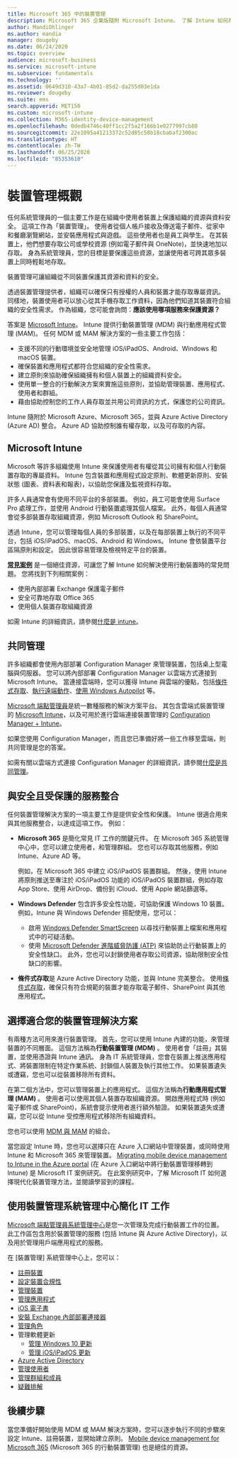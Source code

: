 ```yaml
---
title: Microsoft 365 中的裝置管理
description: Microsoft 365 企業版隨附 Microsoft Intune。 了解 Intune 如何為您的組織提供行動裝置管理與行動應用程式管理。 閱讀常見的案例，並使用 Intune 在您的環境中部署 Microsoft 365。
author: MandiOhlinger
ms.author: mandia
manager: dougeby
ms.date: 06/24/2020
ms.topic: overview
audience: microsoft-business
ms.service: microsoft-intune
ms.subservice: fundamentals
ms.technology: ''
ms.assetid: 0649d310-43a7-4b01-85d2-da255d03e1da
ms.reviewer: dougeby
ms.suite: ems
search.appverid: MET150
ms.custom: microsoft-intune
ms.collection: M365-identity-device-management
ms.openlocfilehash: 0dedb4746c40ff1cc2f5a2f166b1e0277997cb88
ms.sourcegitcommit: 22e1095a41213372c52d85c58b18cbabaf2300ac
ms.translationtype: HT
ms.contentlocale: zh-TW
ms.lasthandoff: 06/25/2020
ms.locfileid: "85353610"
---
```

# <a name="device-management-overview"></a>裝置管理概觀

任何系統管理員的一個主要工作是在組織中使用者裝置上保護組織的資源與資料安全。 這項工作為「裝置管理」。 使用者從個人帳戶接收及傳送電子郵件、從家中和餐廳瀏覽網站，並安裝應用程式與遊戲。 這些使用者也是員工與學生。 在其裝置上，他們想要存取公司或學校資源 (例如電子郵件與 OneNote)，並快速地加以存取。 身為系統管理員，您的目標是要保護這些資源，並讓使用者可跨其眾多裝置上同時輕鬆地存取。

裝置管理可讓組織從不同裝置保護其資源和資料的安全。

透過裝置管理提供者，組織可以確保只有授權的人員和裝置才能存取專屬資訊。 同樣地，裝置使用者可以放心從其手機存取工作資料，因為他們知道其裝置符合組織的安全性需求。 作為組織，您可能會詢問：**應該使用哪項服務來保護資源？**

答案是 [Microsoft Intune](what-is-intune.md)。 Intune 提供行動裝置管理 (MDM) 與行動應用程式管理 (MAM)。 任何 MDM 或 MAM 解決方案的一些主要工作包括：

- 支援不同的行動環境並安全地管理 iOS/iPadOS、Android、Windows 和 macOS 裝置。
- 確保裝置和應用程式都符合您組織的安全性需求。
- 建立原則來協助確保組織擁有和個人裝置上的組織資料安全。
- 使用單一整合的行動解決方案來實施這些原則，並協助管理裝置、應用程式、使用者和群組。
- 藉由協助控制您的工作人員存取並共用公司資訊的方式，保護您的公司資訊。

Intune 隨附於 Microsoft Azure、Microsoft 365，並與 Azure Active Directory (Azure AD) 整合。 Azure AD 協助控制誰有權存取，以及可存取的內容。

## <a name="microsoft-intune"></a>Microsoft Intune

Microsoft 等許多組織使用 Intune 來保護使用者有權從其公司擁有和個人行動裝置存取的專屬資料。 Intune 包含裝置和應用程式設定原則、軟體更新原則、安裝狀態 (圖表、資料表和報表)，以協助您保護及監視資料存取。

許多人員通常會有使用不同平台的多部裝置。 例如，員工可能會使用 Surface Pro 處理工作，並使用 Android 行動裝置處理其個人檔案。 此外，每個人員通常會從多部裝置存取組織資源，例如 Microsoft Outlook 和 SharePoint。

透過 Intune，您可以管理每個人員的多部裝置，以及在每部裝置上執行的不同平台，包括 iOS/iPadOS、macOS、Android 和 Windows。 Intune 會依裝置平台區隔原則和設定。 因此很容易管理及檢視特定平台的裝置。

**[常見案例](common-scenarios.md)** 是一個絕佳資源，可讓您了解 Intune 如何解決使用行動裝置時的常見問題。 您將找到下列相關案例：  

- 使用內部部署 Exchange 保護電子郵件
- 安全可靠地存取 Office 365
- 使用個人裝置存取組織資源

如需 Intune 的詳細資訊，請參閱[什麼是 intune](what-is-intune.md)。

## <a name="co-management"></a>共同管理

許多組織都會使用內部部署 Configuration Manager 來管理裝置，包括桌上型電腦與伺服器。 您可以將內部部署 Configuration Manager 以雲端方式連接到 Microsoft Intune。 當連接雲端時，您可以獲得 Intune 與雲端的優點，包括[條件式存取](https://docs.microsoft.com/mem/configmgr/comanage/quickstart-conditional-access)、[執行遠端動作](https://docs.microsoft.com/mem/configmgr/comanage/quickstart-remote-actions)、[使用 Windows Autopilot](https://docs.microsoft.com/mem/configmgr/comanage/quickstart-autopilot) 等。

[Microsoft 端點管理員](https://docs.microsoft.com/mem/endpoint-manager-overview)是統一數種服務的解決方案平台。 其包含雲端式裝置管理的 [Microsoft Intune](what-is-intune.md)，以及可用於進行雲端連接裝置管理的 [Configuration Manager + Intune](https://docs.microsoft.com/mem/configmgr/comanage/overview)。

如果您使用 Configuration Manager，而且您已準備好將一些工作移至雲端，則共同管理是您的答案。

如需有關以雲端方式連接 Configuration Manager 的詳細資訊，請參閱[什麼是共同管理](https://docs.microsoft.com/mem/configmgr/comanage/overview)。

## <a name="integration-with-secure-and-protect-services"></a>與安全且受保護的服務整合

任何裝置管理解決方案的一項主要工作是提供安全性和保護。 Intune 很適合用來與其他服務整合，以達成這項工作。 例如：

- **Microsoft 365** 是簡化常見 IT 工作的關鍵元件。 在 Microsoft 365 系統管理中心中，您可以建立使用者，和管理群組。 您也可以存取其他服務，例如 Intune、Azure AD 等。

  例如，在 Microsoft 365 中建立 iOS/iPadOS 裝置群組。 然後，使用 Intune 將原則推送至專注於 iOS/iPadOS 功能的 iOS/iPadOS 裝置群組，例如存取 App Store、使用 AirDrop、備份到 iCloud、使用 Apple 網站篩選等。

- **Windows Defender** 包含許多安全性功能，可協助保護 Windows 10 裝置。 例如，Intune 與 Windows Defender 搭配使用，您可以：

  - 啟用 [Windows Defender SmartScreen](../protect/endpoint-protection-windows-10.md) 以尋找行動裝置上檔案和應用程式中的可疑活動。
  - 使用 [Microsoft Defender 進階威脅防護 (ATP)](../protect/advanced-threat-protection.md) 來協助防止行動裝置上的安全性缺口。 此外，您也可以封鎖使用者存取公司資源，協助限制安全性缺口的影響。

- **條件式存取**是 Azure Active Directory 功能，並與 Intune 完美整合。 使用[條件式存取](../protect/conditional-access.md)，確保只有符合規範的裝置才能存取電子郵件、SharePoint 與其他應用程式。

## <a name="choose-the-device-management-solution-thats-right-for-you"></a>選擇適合您的裝置管理解決方案

有兩種方法可用來進行裝置管理。 首先，您可以使用 Intune 內建的功能，來管理裝置的不同層面。 這個方法稱為**行動裝置管理 (MDM)** 。 使用者會「註冊」其裝置，並使用憑證與 Intune 通訊。 身為 IT 系統管理員，您會在裝置上推送應用程式、將裝置限制在特定作業系統、封鎖個人裝置及執行其他工作。 如果裝置遺失或遭竊，您也可以從裝置移除所有資料。

在第二個方法中，您可以管理裝置上的應用程式。 這個方法稱為**行動應用程式管理 (MAM)** 。 使用者可以使用其個人裝置存取組織資源。 開啟應用程式時 (例如電子郵件或 SharePoint)，系統會提示使用者進行額外驗證。 如果裝置遺失或遭竊，您可以從 Intune 受控應用程式移除所有組織資料。

您也可以使用 [MDM 與 MAM](byod-technology-decisions.md) 的組合。

當您設定 Intune 時，您也可以選擇只在 Azure 入口網站中管理裝置，或同時使用 Intune 和 Microsoft 365 來管理裝置。 [Migrating mobile device management to Intune in the Azure portal](https://www.microsoft.com/itshowcase/Article/Content/1042/Migrating-mobile-device-management-to-Intune-in-the-Azure-portal) (在 Azure 入口網站中將行動裝置管理移轉到 Intune) 是 Microsoft IT 案例研究。 在此案例研究中，了解 Microsoft IT 如何選擇現代化裝置管理方法，並閱讀學習到的課程。

## <a name="simplify-it-tasks-using-the-device-management-admin-center"></a>使用裝置管理系統管理中心簡化 IT 工作

[Microsoft 端點管理員系統管理中心](https://go.microsoft.com/fwlink/?linkid=2109431)是您一次管理及完成行動裝置工作的位置。 此工作區包含用於裝置管理的服務 (包括 Intune 與 Azure Active Directory)，以及用於管理用戶端應用程式的服務。

在 [裝置管理] 系統管理中心上，您可以：

- [註冊裝置](../enrollment/device-enrollment.md)
- [設定裝置合規性](../protect/device-compliance-get-started.md)
- [管理裝置](../remote-actions/device-management.md)
- [管理應用程式](../apps/app-management.md)  
- [iOS 電子書](../apps/vpp-ebooks-ios.md)  
- [安裝 Exchange 內部部署連接器](../protect/exchange-connector-install.md)  
- [管理角色](role-based-access-control.md)  
- 管理軟體更新
  - [管理 Windows 10 更新](../protect/windows-update-for-business-configure.md)  
  - [管理 iOS/iPadOS 更新](../protect/software-updates-ios.md)  
- [Azure Active Directory](https://docs.microsoft.com/azure/active-directory)  
- [管理使用者](https://docs.microsoft.com/azure/active-directory/fundamentals/add-users-azure-active-directory)
- [管理群組和成員](https://docs.microsoft.com/azure/active-directory/fundamentals/active-directory-manage-groups)
- [疑難排解](help-desk-operators.md)

## <a name="next-steps"></a>後續步驟

當您準備好開始使用 MDM 或 MAM 解決方案時，您可以逐步執行不同的步驟來設定 Intune、註冊裝置，並開始建立原則。 [Mobile device management for Microsoft 365](https://docs.microsoft.com/microsoft-365/enterprise/mobility-infrastructure) (Microsoft 365 的行動裝置管理) 也是絕佳的資源。
